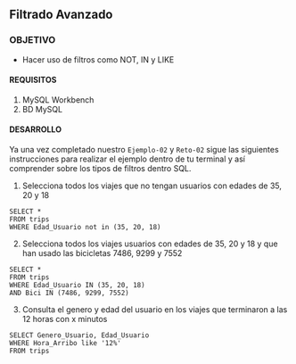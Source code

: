 ## Filtrado Avanzado

### OBJETIVO 
 - Hacer uso de filtros como NOT, IN y LIKE

#### REQUISITOS 
1. MySQL Workbench
2. BD MySQL

#### DESARROLLO

Ya una vez completado nuestro `Ejemplo-02` y `Reto-02` sigue las siguientes instrucciones para realizar el ejemplo dentro de tu terminal y así comprender sobre los tipos de filtros dentro SQL.

1. Selecciona todos los viajes que no tengan usuarios con edades de 35, 20 y 18
```
SELECT *
FROM trips
WHERE Edad_Usuario not in (35, 20, 18)
```
2. Selecciona todos los viajes usuarios con edades de 35, 20 y 18 y que han usado las bicicletas 7486, 9299 y 7552
```
SELECT *
FROM trips
WHERE Edad_Usuario IN (35, 20, 18)
AND Bici IN (7486, 9299, 7552)
```
3. Consulta el genero y edad del usuario en los viajes que terminaron a las 12 horas con x minutos
```
SELECT Genero_Usuario, Edad_Usuario
WHERE Hora_Arribo like '12%'
FROM trips
```